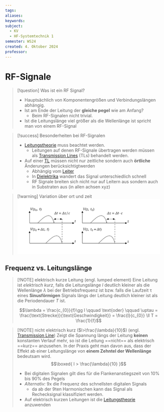 ```yaml
---
tags: 
aliases: 
keywords: 
subject:
  - KV
  - HF-Systemtechnik 1
semester: WS24
created: 4. Oktober 2024
professor:
---
```

 

# RF-Signale

> [!question] Was ist ein RF Signal?
> 
> - Hauptsächlich von Komponentengrößen und Verbindungslängen abhängig.
> - Ist am Ende der Leitung der **gleiche pegel** wie am Anfang?
>     - Beim RF-Signalen nicht trivial.
> - Ist die Leitungslänge viel größer als die Wellenlänge ist spricht man von einem RF-Signal

> [!success] Besonderheiten bei RF-Signalen
> - [Leitungstheorie](../../../HF-Technik/Leitungstheorie.md) muss beachtet werden.
>     - Leitungen auf denen RF-Signale übertragen werden müssen als [Transmission Lines](Transmission%20Line.md) (TLs) behandelt werden.
> - Auf einer [TL](Transmission%20Line.md) müssen nicht nur zeitliche sondern auch **örtliche** Änderungen berücksichtigtwerden
>     - Abhängig vom [Leiter](../../../Physik/Materialkunde/{MOC}%20Materialkunde.md#Leiter)
>     - In [Dielektrika](../../../Physik/Materialkunde/{MOC}%20Materialkunde.md#Substrate) wandert das Signal unterschiedlich schnell
>     - RF Signale breiten sich nicht nur auf Leitern aus sondern auch in Substraten aus (in allen achsen xyz)

> [!warning] Variation über ort und zeit
>![invert_dark|1000](assets/RF-sign.svg)

## Frequenz vs. Leitungslänge

> [!NOTE] elektrisch kurze Leitung (engl. lumped element) 
> Eine Leitung ist *elektrisch kurz*, falls die Leitungslänge $l$ deutlich kleiner als die Wellenlänge $\lambda$ bei der Betriebsfrequenz ist bzw. falls die Laufzeit $\uptau$ eines **Sinusförmigen** Signals längs der Leitung deutlich kleiner ist als die Periodendauer $T$ ist.  
>
> $$\lambda = \frac{c_{0}}{f}\gg l \qquad \text{oder} \qquad \uptau = \frac{\text{Strecke}}{\text{Geschwindigkeit}} = \frac{l}{c_{0}} \ll T = \frac{1}{f}$$


> [!NOTE] nicht elektrisch kurz ($l>\frac{\lambda}{10}$) (engl. [Transmission Line](Transmission%20Line.md))
>  Zeigt die Spannung längs der Leitung **keinen** konstanten Verlauf mehr, so ist die Leitung ==nicht== als elektrisch ==kurz== anzusehen. In der Praxis geht man davon aus, dass der Effekt ab einer Leitungslänge von **einem Zehntel der Wellenlänge** bedeutsam wird.
>  $$\boxed{ l > \frac{\lambda}{10} }$$
> - Bei digitalen Signalen gilt dies für die Flankenanstiegszeit von 10% bis 90% des Pegels
> - *Alternativ:* 9x die Frequenz des schnellsten digitalen Signals
>     - da ab der 9ten Harmonischen kann das Signal als Rechecksignal klassifiziert werden.
> - Auf elektrisch kurzen Leitungen ist die [Leitungstheorie](Leitungstheorie.md) anzuwenden
